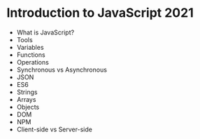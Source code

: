 # Introduction to JavaScript 2021

- What is JavaScript?
- Tools
- Variables
- Functions
- Operations
- Synchronous vs Asynchronous
- JSON
- ES6
- Strings
- Arrays
- Objects
- DOM
- NPM
- Client-side vs Server-side